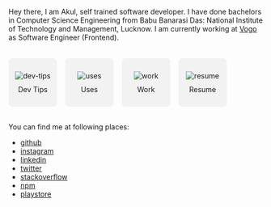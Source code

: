 Hey there, I am Akul, self trained software developer. I have done bachelors in Computer Science Engineering from Babu Banarasi Das: National Institute of Technology and Management, Lucknow. I am currently working at <a href='https://vogo.in/' target='_blank'>Vogo</a> as Software Engineer (Frontend).

<style>
.wrapper {
    display: flex;
    flex-direction: row;
    overflow: scroll;
    -ms-overflow-style: none;
    scrollbar-width: none;  
}
.wrapper::-webkit-scrollbar { 
    display: none;  
}
.box {
    min-width: 6rem;
    min-height: 6rem;
    background-color: #f2f2f2;
    border-radius: 0.5rem;
    margin-top: 1.2rem;
    margin-right: 1rem;
    cursor: pointer;
    display: flex;
    flex-direction: column;
    align-items: center;
    justify-content: center;
    user-select: none;
}
.box span {
    margin-top: 0.6rem;
}
</style>

<div class="wrapper">
    <div class="box" onclick="window.open('/dev-tips', '_self')">
        <img src='/icons/code.svg' alt='dev-tips' >
        <span>Dev Tips</span>
    </div>
    <div class="box" onclick="window.open('/uses', '_self')">
        <img src='/icons/tool.svg' alt='uses' >
        <span>Uses</span>
    </div>
    <div class="box" onclick="window.open('/work', '_self')">
        <img src='/icons/briefcase.svg' alt='work' >
        <span>Work</span>
    </div>
    <div class="box" onclick="window.open('/resume.pdf')">
        <img src='/icons/file.svg' alt='resume' >
        <span>Resume</span>
    </div>
</div>

<br />

You can find me at following places:

<ul>
<li><a href="/github">github</a></li>
<li><a href="/instagram">instagram</a></li>
<li><a href="/linkedin">linkedin</a></li>
<li><a href="/twitter">twitter</a></li>
<li><a href="/stackoverflow">stackoverflow</a></li>
<li><a href="https://www.npmjs.com/~akulsr0" target="_blank">npm</a></li>
<li><a href="https://play.google.com/store/apps/developer?id=Akul+Srivastava" target="_blank">playstore</a></li>
</ul>
